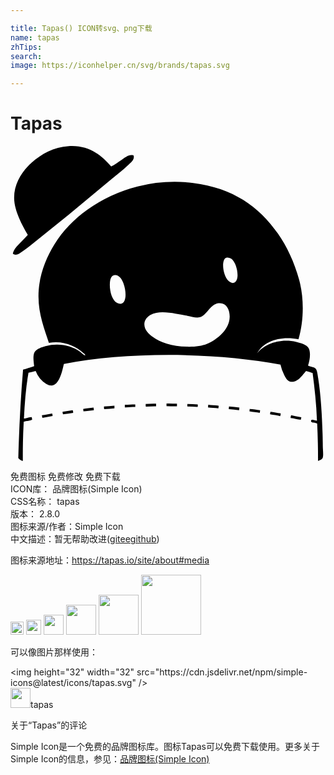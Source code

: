 ```yaml
---

title: Tapas() ICON转svg、png下载
name: tapas
zhTips: 
search: 
image: https://iconhelper.cn/svg/brands/tapas.svg

---
```


# Tapas  <small style="font-size: 60%;font-weight: 100"></small>

<div id="svg" class="svg-wrap">
<svg xmlns="http://www.w3.org/2000/svg" role="img" viewBox="0 0 24 24"><title>Tapas icon</title><path d="M7.67 1.56c.282-.134.542-.338.81-.513.253-.163.54-.436.894-.33.103.296-.162.503-.331.662-.538.511-1.154.975-1.72 1.456A240.349 240.349 0 0 1 1.5 7.598a7.406 7.406 0 0 1-.612.445c-.183.118-.456.359-.71.165.071-.337.306-.567.512-.778.213-.216.414-.446.629-.66-.248-.427-.473-.821-.662-1.274-.186-.449-.378-.971-.38-1.554-.002-1.109.635-2.043 1.34-2.68C2.34.61 3.306.066 4.429.006 6.015-.078 6.933.71 7.67 1.56zm5.012 18.075v.198c-.278.01-.532-.01-.795-.016v-.198c.277-.008.535.006.795.016zm-1.59 0v.198c-.282-.012-.52.021-.792.018v-.198a9.53 9.53 0 0 1 .793-.018zm3.177.05c-.007.067.013.158-.017.199-.251-.02-.518-.024-.778-.033v-.198c.275.003.542.009.795.032zm-4.763 0v.199c-.274.002-.512.039-.795.032v-.197c.28.001.516-.036.795-.034zm5.555.034c.255.033.544.029.793.064.013.084-.014.129-.015.2-.255-.033-.544-.03-.794-.067a.703.703 0 0 0 .016-.197zm-7.142.065v.2c-.26.02-.517.046-.778.065-.022-.05-.018-.126-.017-.198.265-.024.521-.053.795-.067zm8.73.067c.269.023.537.048.793.082-.02.058-.004.148-.032.199-.25-.036-.518-.053-.778-.083-.01-.083.017-.128.017-.198zm-10.319.082c-.006.08.03.113.017.199-.259.022-.568.082-.793.082.012-.077-.02-.114-.018-.182.252-.045.529-.066.794-.099zm12.684.199c.012.084-.027.114-.017.196-.256-.044-.54-.063-.794-.114.01-.058.025-.109.017-.182.228.008.545.062.795.1zm-14.288 0c.06.022.033.133.05.196-.259.04-.517.08-.777.117a.68.68 0 0 1-.034-.197c.253-.038.515-.072.761-.116zm15.86.233a.628.628 0 0 1-.034.213c-.247-.055-.52-.083-.777-.132a.702.702 0 0 1 .034-.197c.263.032.503.09.776.116zm-17.414.016c.02.057.036.116.034.196-.263.04-.503.105-.778.133-.004-.073-.034-.12-.033-.197.275-.028.515-.092.777-.132zm18.208.132c.255.052.508.109.778.148-.004.072-.034.119-.034.197-.28-.021-.495-.11-.778-.133-.018-.041.016-.15.034-.212zM22.669 16.726c.156.092.47.098.595.246.099.115.144.486.182.744.203 1.296.287 2.808.332 4.219.008.266.016.583.016.891 0 .298.06.704 0 .91-.041.147-.24.194-.363.264a56.558 56.558 0 0 0-.065-2.843c-.124-.101-.444-.047-.464-.166-.044-.252.267-.09.447-.065-.045-1.272-.177-2.46-.33-3.623-.147-.074-.336-.105-.498-.164-.252.259-.636.939-1.223.81-.22-.047-.363-.342-.464-.545a3.243 3.243 0 0 1-.265-.744c-4.88-.936-11.589-1.016-16.502-.05-.153.655-.43 2.053-1.34 1.52a2.014 2.014 0 0 1-.81-.991 8.31 8.31 0 0 1-.547.133c-.192 1.084-.288 2.268-.346 3.489.166.01.416-.122.595-.1.004.066.028.114.033.18-.166.106-.437.105-.645.166a45.286 45.286 0 0 0-.066 2.976c-.08.022-.273-.122-.347-.213.064-2.301.179-4.553.363-6.732.28-.087.568-.17.844-.264-.04-.383-.117-.827.05-1.09.14-.224.531-.352.81-.432.99-.28 1.979-.05 2.63.413.14.102.247.239.396.299.025-.09-.094-.15-.149-.199-.567-.511-1.498-.958-2.612-.761-.348-1.09-.79-2.142-.794-3.538-.005-1.553.562-2.899 1.205-3.953.66-1.078 1.541-1.954 2.498-2.645a11.504 11.504 0 0 1 8.087-2.051c3.01.369 5.008 1.79 6.45 3.853.69.99 1.248 2.174 1.62 3.524.374 1.352.378 3.098-.05 4.53-1.383-.283-2.637.15-3.125 1.026-.004.015-.016.017-.016.033.498-.678 1.736-1.168 2.976-.86.328.082.746.2.908.43.224.317.122.989-.016 1.373zM16.22 9.382c.055.383.227.783.445.944.376.27.602.001.63-.38.035-.504-.174-1.1-.431-1.324-.105-.09-.299-.145-.412-.115-.256.065-.283.528-.232.875zm-8.649 1.092c-.033.556.16 1.277.529 1.472.43.227.633-.095.661-.495.045-.626-.273-1.714-.86-1.605-.25.047-.313.339-.33.628zm6.83 2.579c-.266.06-.633-.058-.926-.117a22.333 22.333 0 0 0-.91-.164c-.567-.088-1.344-.211-1.9.1-.198.11-.444.351-.465.662-.027.46.342.791.612.993.323.237.663.399 1.092.527.917.278 2.293.353 3.075.017.735-.316 1.706-1.062 1.72-2.05.01-.59-.272-1.119-.859-1.042-.65.085-.882.951-1.44 1.074z"/></svg>
</div>
<detail full-name='tapas'></detail>

<div class="detail-page">
<p>
<span><span class="badge-success badge">免费图标</span> <span class="badge-success badge">免费修改</span>  <span class="badge-success badge">免费下载</span> </span>
<br/>
<span>
ICON库：
<span class="badge-secondary badge">品牌图标(Simple Icon)</span> 
</span>
<br/>
<span>
CSS名称：
<span class="badge-secondary badge">tapas</span> 
</span>

<br/>
<span>
版本：
<span class="badge-secondary badge">2.8.0</span> 
</span>
<br/>
<span>图标来源/作者：<span class="badge-light badge">Simple Icon</span></span> 
<br/>
<span class="zh-detail">中文描述：暂无<span class="help-link"><span>帮助改进</span>(<a href="https://gitee.com/liuwave/icon-helper/edit/master/json/brands/tapas.json" target="_blank" rel="noopener noreferrer">gitee</a><a href="https://github.com/liuwave/icon-helper/edit/master/json/brands/tapas.json" target="_blank" rel="noopener noreferrer">github</a></span>)</span><br/>
</p>
</div><div class="description description alert alert-light"><p>图标来源地址：<a href="https://tapas.io/site/about#media" target="_blank" rel="noopener noreferrer">https://tapas.io/site/about#media</a></p></div>
<div class="alert alert-dark">
<img height="21" width="21" src="https://cdn.jsdelivr.net/npm/simple-icons@latest/icons/tapas.svg" />
<img height="24" width="24" src="https://cdn.jsdelivr.net/npm/simple-icons@latest/icons/tapas.svg" />
<img height="32" width="32" src="https://cdn.jsdelivr.net/npm/simple-icons@latest/icons/tapas.svg" />
<img height="48" width="48" src="https://cdn.jsdelivr.net/npm/simple-icons@latest/icons/tapas.svg" />
<img height="64" width="64" src="https://cdn.jsdelivr.net/npm/simple-icons@latest/icons/tapas.svg" />
<img height="96" width="96" src="https://cdn.jsdelivr.net/npm/simple-icons@latest/icons/tapas.svg" />

</div>
<div>
  <p>可以像图片那样使用：    
  </p>
  <div class="alert alert-primary" style="font-size: 14px">
    &lt;img height="32" width="32" src="https://cdn.jsdelivr.net/npm/simple-icons@latest/icons/tapas.svg" /&gt;
    <copy-btn content='<img height="32" width="32" src="https://cdn.jsdelivr.net/npm/simple-icons@latest/icons/tapas.svg" />'></copy-btn>
  </div>
  <div class="alert alert-secondary">
    <img height="32" width="32" src="https://cdn.jsdelivr.net/npm/simple-icons@latest/icons/tapas.svg" />tapas
    <copy-btn content="tapas" btn-title="复制图标名称"></copy-btn>
  </div>
</div>

<Vssue title="关于“Tapas”的评论" >关于“Tapas”的评论</Vssue>


<div><p>Simple Icon是一个免费的品牌图标库。图标Tapas可以免费下载使用。更多关于  Simple Icon的信息，参见：<a target="_blank" href="https://iconhelper.cn/brands.html">品牌图标(Simple Icon)</a>
</p></div>
